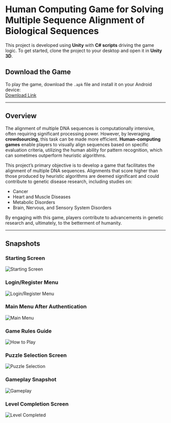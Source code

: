 # Human Computing Game for Solving Multiple Sequence Alignment of Biological Sequences  

This project is developed using **Unity** with **C# scripts** driving the game logic. To get started, clone the project to your desktop and open it in **Unity 3D**.  

## **Download the Game**  
To play the game, download the `.apk` file and install it on your Android device:  
[Download Link](https://drive.google.com/file/d/1kUtF3CtktC8egv7CieqSOf2lVh6j-P-c/view?usp=sharing)  

---

## **Overview**  
The alignment of multiple DNA sequences is computationally intensive, often requiring significant processing power. However, by leveraging **crowdsourcing**, this task can be made more efficient. **Human-computing games** enable players to visually align sequences based on specific evaluation criteria, utilizing the human ability for pattern recognition, which can sometimes outperform heuristic algorithms.  

This project’s primary objective is to develop a game that facilitates the alignment of multiple DNA sequences. Alignments that score higher than those produced by heuristic algorithms are deemed significant and could contribute to genetic disease research, including studies on:  
- Cancer  
- Heart and Muscle Diseases  
- Metabolic Disorders  
- Brain, Nervous, and Sensory System Disorders  

By engaging with this game, players contribute to advancements in genetic research and, ultimately, to the betterment of humanity.  

---

## **Snapshots**  
### **Starting Screen**  
![Starting Screen](https://user-images.githubusercontent.com/22471342/36793679-05ce3d4c-1cc4-11e8-8f5a-492ca9d9dc00.jpg)  

### **Login/Register Menu**  
![Login/Register Menu](https://user-images.githubusercontent.com/22471342/36795083-17dca11e-1cc8-11e8-9b01-d115c869e92f.jpg)  

### **Main Menu After Authentication**  
![Main Menu](https://user-images.githubusercontent.com/22471342/36795908-3a6383ae-1cca-11e8-8854-07ff850fd74c.jpg)  

### **Game Rules Guide**  
![How to Play](https://user-images.githubusercontent.com/22471342/36795965-56c612f0-1cca-11e8-86ba-50c1b0bbc5f5.jpg)  

### **Puzzle Selection Screen**  
![Puzzle Selection](https://user-images.githubusercontent.com/22471342/36796047-9b265518-1cca-11e8-93b0-966eb844bae2.jpg)  

### **Gameplay Snapshot**  
![Gameplay](https://user-images.githubusercontent.com/22471342/36796154-e88e2088-1cca-11e8-93c9-d65a1d55daa7.jpg)  

### **Level Completion Screen**  
![Level Completed](https://user-images.githubusercontent.com/22471342/36796457-a224428e-1ccb-11e8-8b95-f8330cd15df3.jpg)  


